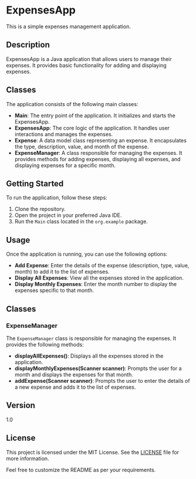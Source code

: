 # ExpensesApp

This is a simple expenses management application.

## Description

ExpensesApp is a Java application that allows users to manage their expenses. It provides basic functionality for adding and displaying expenses.

## Classes

The application consists of the following main classes:

- **Main**: The entry point of the application. It initializes and starts the ExpensesApp.
- **ExpensesApp**: The core logic of the application. It handles user interactions and manages the expenses.
- **Expense**: A data model class representing an expense. It encapsulates the type, description, value, and month of the expense.
- **ExpenseManager**: A class responsible for managing the expenses. It provides methods for adding expenses, displaying all expenses, and displaying expenses for a specific month.

## Getting Started

To run the application, follow these steps:

1. Clone the repository.
2. Open the project in your preferred Java IDE.
3. Run the `Main` class located in the `org.example` package.

## Usage

Once the application is running, you can use the following options:

- **Add Expense**: Enter the details of the expense (description, type, value, month) to add it to the list of expenses.
- **Display All Expenses**: View all the expenses stored in the application.
- **Display Monthly Expenses**: Enter the month number to display the expenses specific to that month.

## Classes

### ExpenseManager

The `ExpenseManager` class is responsible for managing the expenses. It provides the following methods:

- **displayAllExpenses()**: Displays all the expenses stored in the application.
- **displayMonthlyExpenses(Scanner scanner)**: Prompts the user for a month and displays the expenses for that month.
- **addExpense(Scanner scanner)**: Prompts the user to enter the details of a new expense and adds it to the list of expenses.

## Version

1.0

## License

This project is licensed under the MIT License. See the [LICENSE](LICENSE) file for more information.

Feel free to customize the README as per your requirements.
